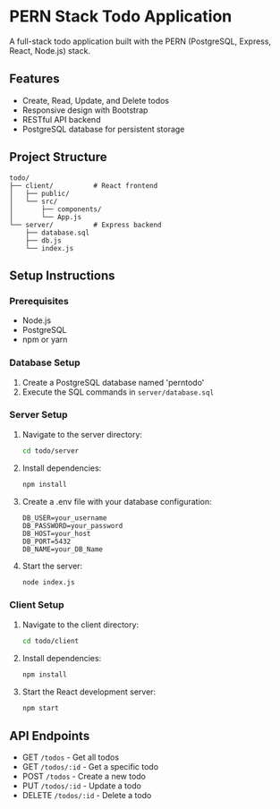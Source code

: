 # PERN Stack Todo Application

A full-stack todo application built with the PERN (PostgreSQL, Express, React, Node.js) stack.

## Features

- Create, Read, Update, and Delete todos
- Responsive design with Bootstrap
- RESTful API backend
- PostgreSQL database for persistent storage

## Project Structure

```
todo/
├── client/          # React frontend
│   ├── public/
│   └── src/
│       ├── components/
│       └── App.js
└── server/          # Express backend
    ├── database.sql
    ├── db.js
    └── index.js
```

## Setup Instructions

### Prerequisites

- Node.js
- PostgreSQL
- npm or yarn

### Database Setup

1. Create a PostgreSQL database named 'perntodo'
2. Execute the SQL commands in `server/database.sql`

### Server Setup

1. Navigate to the server directory:
   ```bash
   cd todo/server
   ```
2. Install dependencies:
   ```bash
   npm install
   ```
3. Create a .env file with your database configuration:
   ```
   DB_USER=your_username
   DB_PASSWORD=your_password
   DB_HOST=your_host
   DB_PORT=5432
   DB_NAME=your_DB_Name
   ```
4. Start the server:
   ```bash
   node index.js
   ```

### Client Setup

1. Navigate to the client directory:
   ```bash
   cd todo/client
   ```
2. Install dependencies:
   ```bash
   npm install
   ```
3. Start the React development server:
   ```bash
   npm start
   ```

## API Endpoints

- GET `/todos` - Get all todos
- GET `/todos/:id` - Get a specific todo
- POST `/todos` - Create a new todo
- PUT `/todos/:id` - Update a todo
- DELETE `/todos/:id` - Delete a todo 
